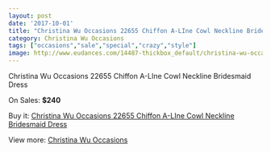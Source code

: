 ```yaml
---
layout: post
date: '2017-10-01'
title: "Christina Wu Occasions 22655 Chiffon A-LIne Cowl Neckline Bridesmaid Dress"
category: Christina Wu Occasions
tags: ["occasions","sale","special","crazy","style"]
image: http://www.eudances.com/14487-thickbox_default/christina-wu-occasions-22655-chiffon-a-line-cowl-neckline-bridesmaid-dress.jpg
---
```

Christina Wu Occasions 22655 Chiffon A-LIne Cowl Neckline Bridesmaid Dress

On Sales: **$240**
<a href="https://www.eudances.com/en/christina-wu-occasions/4340-christina-wu-occasions-22655-chiffon-a-line-cowl-neckline-bridesmaid-dress.html"><amp-img layout="responsive" width="600" height="600" src="//www.eudances.com/14487-thickbox_default/christina-wu-occasions-22655-chiffon-a-line-cowl-neckline-bridesmaid-dress.jpg" alt="Christina Wu Occasions 22655 Chiffon A-LIne Cowl Neckline Bridesmaid Dress 0" /></a>
<a href="https://www.eudances.com/en/christina-wu-occasions/4340-christina-wu-occasions-22655-chiffon-a-line-cowl-neckline-bridesmaid-dress.html"><amp-img layout="responsive" width="600" height="600" src="//www.eudances.com/14490-thickbox_default/christina-wu-occasions-22655-chiffon-a-line-cowl-neckline-bridesmaid-dress.jpg" alt="Christina Wu Occasions 22655 Chiffon A-LIne Cowl Neckline Bridesmaid Dress 1" /></a>
<a href="https://www.eudances.com/en/christina-wu-occasions/4340-christina-wu-occasions-22655-chiffon-a-line-cowl-neckline-bridesmaid-dress.html"><amp-img layout="responsive" width="600" height="600" src="//www.eudances.com/14489-thickbox_default/christina-wu-occasions-22655-chiffon-a-line-cowl-neckline-bridesmaid-dress.jpg" alt="Christina Wu Occasions 22655 Chiffon A-LIne Cowl Neckline Bridesmaid Dress 2" /></a>
<a href="https://www.eudances.com/en/christina-wu-occasions/4340-christina-wu-occasions-22655-chiffon-a-line-cowl-neckline-bridesmaid-dress.html"><amp-img layout="responsive" width="600" height="600" src="//www.eudances.com/14488-thickbox_default/christina-wu-occasions-22655-chiffon-a-line-cowl-neckline-bridesmaid-dress.jpg" alt="Christina Wu Occasions 22655 Chiffon A-LIne Cowl Neckline Bridesmaid Dress 3" /></a>

Buy it: [Christina Wu Occasions 22655 Chiffon A-LIne Cowl Neckline Bridesmaid Dress](https://www.eudances.com/en/christina-wu-occasions/4340-christina-wu-occasions-22655-chiffon-a-line-cowl-neckline-bridesmaid-dress.html "Christina Wu Occasions 22655 Chiffon A-LIne Cowl Neckline Bridesmaid Dress")

View more: [Christina Wu Occasions](https://www.eudances.com/en/59-christina-wu-occasions "Christina Wu Occasions")